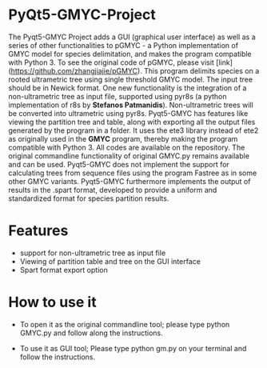 # PyQt5-GMYC-Project
The Pyqt5-GMYC Project adds a GUI (graphical user interface) as well as a series of other functionalities to pGMYC - a Python implementation of GMYC model for species delimitation, and makes the program compatible with Python 3. To see the original code of pGMYC, please visit [link] (https://github.com/zhangjiajie/pGMYC). 
This program delimits species on a rooted ultrametric tree using single threshold GMYC model. The input tree should be in Newick format. One new functionality is the integration of a non-ultrametric tree as input file, supported using pyr8s (a python implementation of r8s by __Stefanos Patmanidis__). Non-ultrametric trees will be converted into ultrametric using pyr8s. 
Pyqt5-GMYC has features like viewing the partition tree and table, along with exporting all the output files generated by the program in a folder. It uses the ete3 library instead of ete2 as originally used in the __GMYC__ program, thereby making the program compatible with Python 3.  All codes are available on the repository. The original commandline functionality of original GMYC.py remains available and can be used. Pyqt5-GMYC does not implement the support for calculating trees from sequence files using the program Fastree as in some other GMYC variants.
Pyqt5-GMYC furthermore implements the output of results in the .spart format, developed to provide a uniform and standardized format for species partition results.

# Features

* support for non-ultrametric tree as input file
* Viewing of partition table and tree on the GUI interface
* Spart format export option


# How to use it

* To open it as the original commandline tool; please type python GMYC.py and follow along the instructions.

* To use it as GUI tool; Please type python gm.py on your terminal and follow the instructions.  
